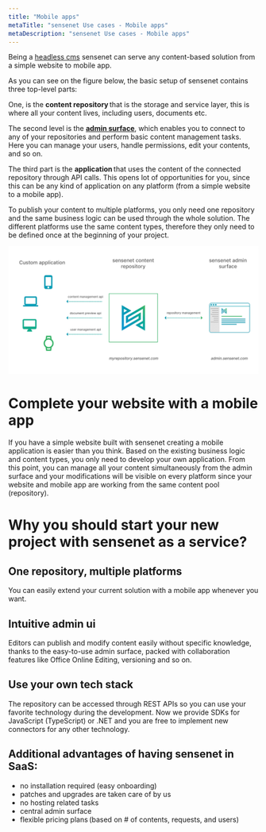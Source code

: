 ```yaml
---
title: "Mobile apps"
metaTitle: "sensenet Use cases - Mobile apps"
metaDescription: "sensenet Use cases - Mobile apps"
---
```


Being a [headless cms](https://docs.sensenet.com/concepts/introduction/02-what-is-headless-cms) sensenet can serve any content-based solution from a simple website to mobile app.

As you can see on the figure below, the basic setup of sensenet contains three top-level parts:

One, is the **content repository** that is the storage and service layer, this is where all your content lives, including users, documents etc. 

The second level is the [**admin surface**](https://docs.sensenet.com/guides/getting-started), which enables you to connect to any of your repositories and perform basic content management tasks. Here you can manage your users, handle permissions, edit your contents, and so on.  

The third part is the **application** that uses the content of the connected repository through API calls. This opens lot of opportunities for you, since this can be any kind of application on any platform (from a simple website to a mobile app). 

To publish your content to multiple platforms, you only need one repository and the same business logic can be used through the whole solution. The different platforms use the same content types, therefore they only need to be defined once at the beginning of your project.

![SNaaS architecture](./img/snaas_architecture.png)

# Complete your website with a mobile app

If you have a simple website built with sensenet creating a mobile application is easier than you think. Based on the existing business logic and content types, you only need to develop your own application. From this point, you can manage all your content simultaneously from the admin surface and your modifications will be visible on every platform since your website and mobile app are working from the same content pool (repository).

# Why you should start your new project with sensenet as a service?

## One repository, multiple platforms
You can easily extend your current solution with a mobile app whenever you want.

## Intuitive admin ui
Editors can publish and modify content easily without specific knowledge, thanks to the easy-to-use admin surface, packed with collaboration features like Office Online Editing, versioning and so on.

## Use your own tech stack
The repository can be accessed through REST APIs so you can use your favorite technology during the development. Now we provide SDKs for JavaScript (TypeScript) or .NET and you are free to implement new connectors for any other technology.

## Additional advantages of having sensenet in SaaS:
- no installation required (easy onboarding) 
- patches and upgrades are taken care of by us 
- no hosting related tasks 
- central admin surface 
- flexible pricing plans (based on # of contents, requests, and users) 
